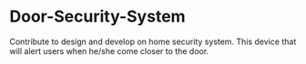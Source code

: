# Door-Security-System

Contribute to design and develop on home security system.
This device that will alert users when he/she come closer to the door.
